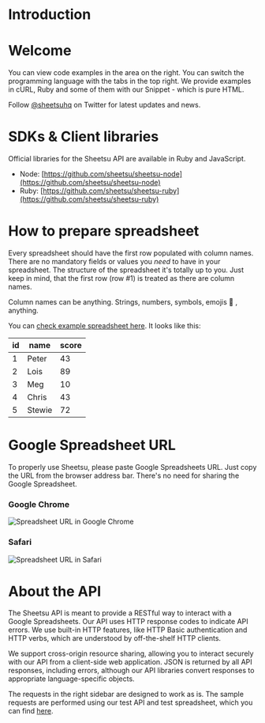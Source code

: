 # Introduction

# Welcome

You can view code examples in the area on the right. You can switch the programming language with the tabs in the top right. We provide examples in cURL, Ruby and some of them with our Snippet - which is pure HTML.

Follow [@sheetsuhq](https://twitter.com/sheetsuhq) on Twitter for latest updates and news.

# SDKs & Client libraries
Official libraries for the Sheetsu API are available in Ruby and JavaScript.

* Node: [https://github.com/sheetsu/sheetsu-node](https://github.com/sheetsu/sheetsu-node)
* Ruby: [https://github.com/sheetsu/sheetsu-ruby](https://github.com/sheetsu/sheetsu-ruby)

# How to prepare spreadsheet

Every spreadsheet should have the first row populated with column names. There are no mandatory fields or values you _need_ to have in your spreadsheet. The structure of the spreadsheet it's totally up to you. Just keep in mind, that the first row (row #1) is treated as there are column names.

Column names can be anything. Strings, numbers, symbols, emojis 🙉 , anything.

You can [check example spreadsheet here](https://docs.google.com/spreadsheets/d/1WTwXrh2ZDXmXATZlQIuapdv4ldyhJGZg7LX8GlzPdZw/edit#gid=0). It looks like this:

id | name | score
---|------|------
1 | Peter | 43
2 | Lois | 89
3 | Meg | 10
4 | Chris | 43
5 | Stewie | 72

# Google Spreadsheet URL

To properly use Sheetsu, please paste Google Spreadsheets URL. Just copy the URL from the browser address bar. There's no need for sharing the Google Spreadsheet.

### Google Chrome
![Spreadsheet URL in Google Chrome](images/chrome.png)

### Safari
![Spreadsheet URL in Safari](images/safari.png)

# About the API

The Sheetsu API is meant to provide a RESTful way to interact with a Google Spreadsheets. Our API uses HTTP response codes to indicate API errors. We use built-in HTTP features, like HTTP Basic authentication and HTTP verbs, which are understood by off-the-shelf HTTP clients.

We support cross-origin resource sharing, allowing you to interact securely with our API from a client-side web application. JSON is returned by all API responses, including errors, although our API libraries convert responses to appropriate language-specific objects.

The requests in the right sidebar are designed to work as is. The sample requests are performed using our test API and test spreadsheet, which you can find [here](https://docs.google.com/spreadsheets/d/1WTwXrh2ZDXmXATZlQIuapdv4ldyhJGZg7LX8GlzPdZw/edit#gid=0).
